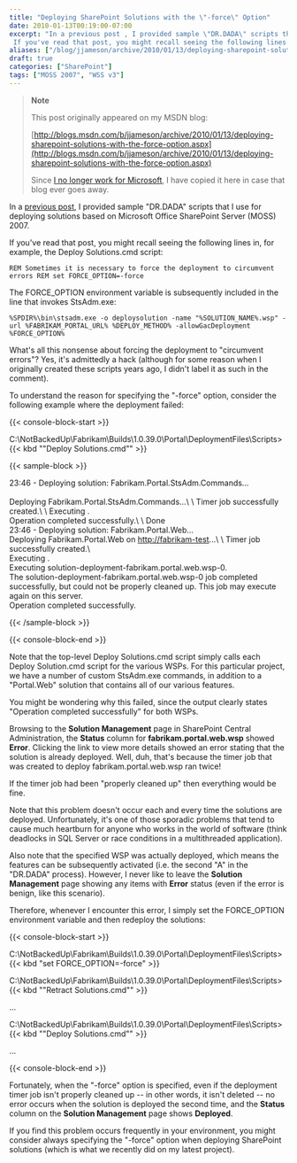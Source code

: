 ```yaml
---
title: "Deploying SharePoint Solutions with the \"-force\" Option"
date: 2010-01-13T00:19:00-07:00
excerpt: "In a previous post , I provided sample \"DR.DADA\" scripts that I use for deploying solutions based on Microsoft Office SharePoint Server (MOSS) 2007. 
 If you've read that post, you might recall seeing the following lines in, for example, the Deploy Solutions..."
aliases: ["/blog/jjameson/archive/2010/01/13/deploying-sharepoint-solutions-with-the-force-option.aspx"]
draft: true
categories: ["SharePoint"]
tags: ["MOSS 2007", "WSS v3"]
---
```


> **Note**
>
> This post originally appeared on my MSDN blog:
>
> [http://blogs.msdn.com/b/jjameson/archive/2010/01/13/deploying-sharepoint-solutions-with-the-force-option.aspx](http://blogs.msdn.com/b/jjameson/archive/2010/01/13/deploying-sharepoint-solutions-with-the-force-option.aspx)
>
> Since
> [I no longer work for Microsoft](/blog/jjameson/2011/09/02/last-day-with-microsoft), I have copied it here in case that blog
> ever goes away.

In a [previous post](/blog/jjameson/2009/09/28/sample-walkthrough-of-the-dr-dada-approach-to-sharepoint), I provided sample "DR.DADA" scripts that I use for deploying  solutions based on Microsoft Office SharePoint Server (MOSS) 2007.

If you've read that post, you might recall seeing the following lines in, for  example, the Deploy Solutions.cmd script:

`REM Sometimes it is necessary to force the deployment to circumvent errors REM set FORCE_OPTION=-force`

The FORCE\_OPTION environment variable is subsequently included in the line that  invokes StsAdm.exe:

```
%SPDIR%\bin\stsadm.exe -o deploysolution -name "%SOLUTION_NAME%.wsp" -url %FABRIKAM_PORTAL_URL% %DEPLOY_METHOD% -allowGacDeployment %FORCE_OPTION%
```

What's all this nonsense about forcing the deployment to "circumvent errors"?  Yes, it's admittedly a hack (although for some reason when I originally created  these scripts years ago, I didn't label it as such in the comment).

To understand the reason for specifying the "-force" option, consider the following  example where the deployment failed:

{{< console-block-start >}}

C:\NotBackedUp\Fabrikam\Builds\1.0.39.0\Portal\DeploymentFiles\Scripts&gt;{{< kbd "\"Deploy Solutions.cmd\"" >}}

{{< sample-block >}}

23:46 - Deploying solution: Fabrikam.Portal.StsAdm.Commands...\
\
Deploying Fabrikam.Portal.StsAdm.Commands...\ \ Timer job successfully created.\ \ Executing .\
Operation completed successfully.\ \ Done\
23:46 - Deploying solution: Fabrikam.Portal.Web...\
Deploying Fabrikam.Portal.Web on [http://fabrikam-test](http://fabrikam-test/)...\ \ Timer job successfully created.\ \
Executing .\
Executing solution-deployment-fabrikam.portal.web.wsp-0.\
The solution-deployment-fabrikam.portal.web.wsp-0 job completed successfully,
but could not be properly cleaned up. This job may execute again on this server.\
Operation completed successfully.

{{< /sample-block >}}

{{< console-block-end >}}

Note that the top-level Deploy Solutions.cmd script simply calls each Deploy  Solution.cmd script for the various WSPs. For this particular project, we have a  number of custom StsAdm.exe commands, in addition to a "Portal.Web" solution that  contains all of our various features.

You might be wondering why this failed, since the output clearly states "Operation  completed successfully" for both WSPs.

Browsing to the **Solution Management** page in SharePoint Central  Administration, the **Status** column for **fabrikam.portal.web.wsp** showed **Error**. Clicking the link to view more details showed  an error stating that the solution is already deployed. Well, duh, that's because  the timer job that was created to deploy fabrikam.portal.web.wsp ran twice!

If the timer job had been "properly cleaned up" then everything would be fine.

Note that this problem doesn't occur each and every time the solutions are deployed.  Unfortunately, it's one of those sporadic problems that tend to cause much heartburn  for anyone who works in the world of software (think deadlocks in SQL Server or  race conditions in a multithreaded application).

Also note that the specified WSP was actually deployed, which means the features  can be subsequently activated (i.e. the second "A" in the "DR.DADA" process). However,  I never like to leave the **Solution Management** page showing any  items with **Error** status (even if the error is benign, like this  scenario).

Therefore, whenever I encounter this error, I simply set the FORCE\_OPTION environment  variable and then redeploy the solutions:

{{< console-block-start >}}

C:\NotBackedUp\Fabrikam\Builds\1.0.39.0\Portal\DeploymentFiles\Scripts&gt;{{< kbd "set FORCE_OPTION=-force" >}}

C:\NotBackedUp\Fabrikam\Builds\1.0.39.0\Portal\DeploymentFiles\Scripts&gt;{{< kbd "\"Retract Solutions.cmd\"" >}}

...

C:\NotBackedUp\Fabrikam\Builds\1.0.39.0\Portal\DeploymentFiles\Scripts&gt;{{< kbd "\"Deploy Solutions.cmd\"" >}}

...

{{< console-block-end >}}

Fortunately, when the "-force" option is specified, even if the deployment timer  job isn't properly cleaned up -- in other words, it isn't deleted -- no error occurs  when the solution is deployed the second time, and the **Status** column  on the **Solution Management** page shows **Deployed**.

If you find this problem occurs frequently in your environment, you might consider  always specifying the "-force" option when deploying SharePoint solutions (which  is what we recently did on my latest project).

